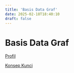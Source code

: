 ```yaml
---
title: 'Basis Data Graf'
date: 2025-02-18T18:40:10
draft: false
---
```


# Basis Data Graf

[Profil](./profil/)

[Konsep Kunci](./konsep-kunci/)
